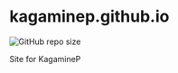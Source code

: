 # kagaminep.github.io
![GitHub repo size](https://img.shields.io/github/repo-size/kagaminep/kagaminep.github.io)  

Site for KagamineP
